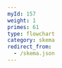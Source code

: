 ```yaml
---
myId: 157
weight: 1
primes: 61
type: flowchart
category: skema
redirect_from:
  - /skema.json
---
```

